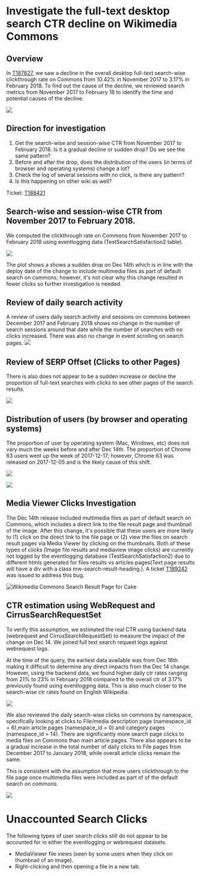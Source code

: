 # Investigate the full-text desktop search CTR decline on Wikimedia Commons

## Overview
In [T187827](https://phabricator.wikimedia.org/T187827), we saw a decline in the overall desktop full-text search-wise clickthrough rate on Commons from 10.42% in November 2017 to 3.17% in February 2018. To find out the cause of the decline, we reviewed search metrics from November 2017 to February 18 to identify the time and potential causes of the decline.

![](ctr_eventlogging/figures/daily_ctr_Feb18.png)

## Direction for investigation

1. Get the search-wise and session-wise CTR from November 2017 to February 2018. Is it a gradual decline or sudden drop? Do we see the same pattern?
3. Before and after the drop, does the distribution of the users (in terms of browser and operating systems) change a lot?
4. Check the log of several sessions with no click, is there any pattern?
5. Is this happening on other wiki as well?

Ticket: [T188421](https://phabricator.wikimedia.org/T188421)

## Search-wise and session-wise CTR from November 2017 to February 2018. 

We computed the clickthrough rate on Commons from November 2017 to February 2018 using eventlogging data (TestSearchSatisfaction2 table).

![](ctr_eventlogging/figures/daily_ctr_commons_Nov17Feb18.png)

The plot shows a shows a sudden drop on Dec 14th which is in line with the deploy date of the change to include multimedia files as part of default search on commons; however, it's not clear why this change resulted in fewer clicks so further investigation is needed.  

## Review of daily search activity

A review of users daily search activity and sessions on commons between December 2017 and February 2018 shows no change in the number of search sessions around that date while the number of searches with no clicks increased.  There was also no change in event scrolling on search pages. 
![](ctr_eventlogging/figures/daily_searches.png)


## Review of SERP Offset (Clicks to other Pages)

There is also does not appear to be a sudden increase or decline the proportion of full-text searches with clicks to see other pages of the search results. 

![](ctr_eventlogging/figures/daily_serp_offset.png)

## Distribution of users (by browser and operating systems)

The proportion of user by operating system (Mac, Windows, etc) does not vary much the weeks before and after Dec 14th.  The proportion of Chrome 63 users went up the week of 2017-12-17; however, Chrome 63 was released on 2017-12-05 and is the likely cause of this shift. 

![](ctr_eventlogging/figures/daily_searches_bybrowser.png)

![](ctr_eventlogging/figures/daily_searches_byoses.png)


## Media Viewer Clicks Investigation

The Dec 14th release included multimedia files as part of default search on Commons, which includes a direct link to the file result page and thumbnail of the image. After this change, it's possible that these users are more likely to (1) click on the direct link to the file page or (2) view the files on search result pages via Media Viewer by clicking on the thumbnails. Both of these types of clicks (Image file results and mediaview image clicks) are currently not logged by the eventlogging database (TestSearchSatisfaction2) due to different htmls generated for files results vs articles pages(Text page results will have a div with a class mw-search-result-heading.). A ticket [T189242](https://phabricator.wikimedia.org/T189242) was issued to address this bug.

![Wikimedia Commons Search Result Page for Cake](ctr_eventlogging/figures/serp_page_screenshot.png)


## CTR estimation using WebRequest and CirrusSearchRequestSet

To verify this assumption, we estimated the real CTR using backend data (webrequest and CirrusSearchRequestSet) to measure the impact of the change on Dec 14. We joined full text search request logs against webrequest logs.

At the time of the query, the earliest data available was from Dec 16th making it difficult to determine any direct impacts from the Dec 14 change. However, using the backend data, we found higher daily ctr rates ranging from 21% to 23% in February 2018 compared to the overall ctr of 3.17% previously found using eventlogging data. This is also much closer to the search-wise ctr rates found on English Wikipedia.  


![](ctr_webrequest/figures/daily_ctr_commons_enwiki.png)

We also reviewed the daily search-wise clicks on commons by namespace, specifically looking at clicks to File/media description page (namespace_id = 6),main article pages (namespace_id = 0) and category pages (namespace_id = 14). There are significantly more search page clicks to media files on Commons than main article pages. There also appears to be a gradual increase in the total number of daily clicks to File pages from December 2017 to January 2018, while overall article clicks remain the same. 

This is consistent with the assumption that more users clickthrough to the file page once multimedia files were included as part of of the default search on commons. 

![](ctr_webrequest/figures/daily_clicks_bynamespace.png)

# Unaccounted Search Clicks

The following types of user search clicks still do not appear to be accounted for in either the eventlogging or webrequest datasets.

- MediaViewer file views (seen by some users when they click on thumbnail of an image). 
- Right-clicking and then opening a file in a new tab.





